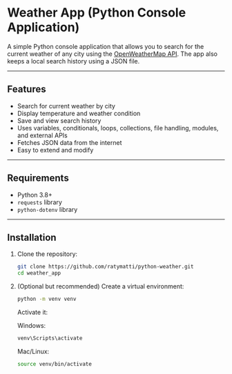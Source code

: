 # Weather App (Python Console Application)

A simple Python console application that allows you to search for the current weather of any city using the [OpenWeatherMap API](https://openweathermap.org/api). The app also keeps a local search history using a JSON file.

---

## Features

- Search for current weather by city
- Display temperature and weather condition
- Save and view search history
- Uses variables, conditionals, loops, collections, file handling, modules, and external APIs
- Fetches JSON data from the internet
- Easy to extend and modify

---

## Requirements

- Python 3.8+  
- `requests` library  
- `python-dotenv` library  

---

## Installation

1. Clone the repository:
   ```bash
   git clone https://github.com/ratymatti/python-weather.git
   cd weather_app


2. (Optional but recommended) Create a virtual environment:

    ```bash
    python -m venv venv
    ```

    Activate it:

    Windows:
    ```bash
    venv\Scripts\activate
    ```
    Mac/Linux:

    ```bash
    source venv/bin/activate
    ```  